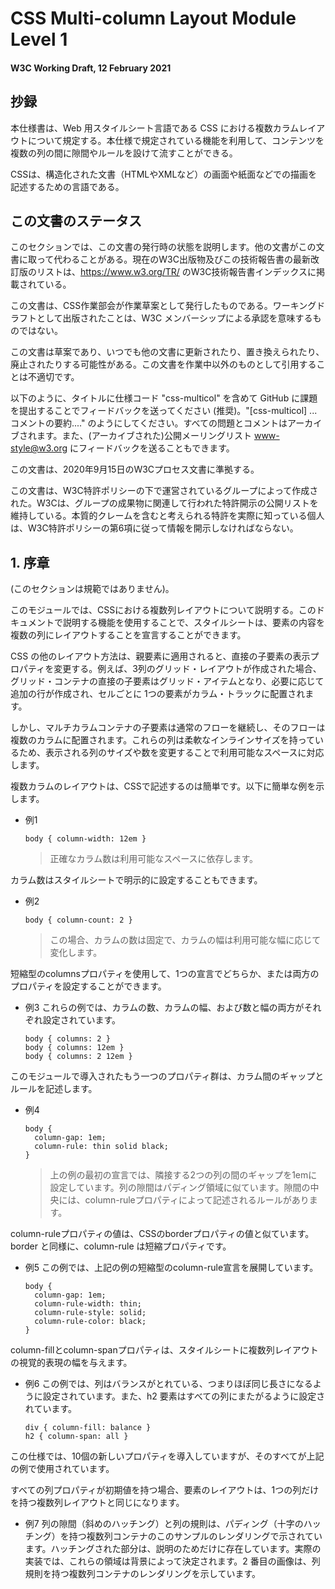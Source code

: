 # CSS Multi-column Layout Module Level 1

#### W3C Working Draft, 12 February 2021

## 抄録

本仕様書は、Web 用スタイルシート言語である CSS における複数カラムレイアウトについて規定する。本仕様で規定されている機能を利用して、コンテンツを複数の列の間に隙間やルールを設けて流すことができる。

CSSは、構造化された文書（HTMLやXMLなど）の画面や紙面などでの描画を記述するための言語である。

## この文書のステータス

このセクションでは、この文書の発行時の状態を説明します。他の文書がこの文書に取って代わることがある。現在のW3C出版物及びこの技術報告書の最新改訂版のリストは、https://www.w3.org/TR/ のW3C技術報告書インデックスに掲載されている。

この文書は、CSS作業部会が作業草案として発行したものである。ワーキングドラフトとして出版されたことは、W3C メンバーシップによる承認を意味するものではない。

この文書は草案であり、いつでも他の文書に更新されたり、置き換えられたり、廃止されたりする可能性がある。この文書を作業中以外のものとして引用することは不適切です。

以下のように、タイトルに仕様コード "css-multicol" を含めて GitHub に課題を提出することでフィードバックを送ってください (推奨)。"[css-multicol] ...コメントの要約...." のようにしてください。すべての問題とコメントはアーカイブされます。また、(アーカイブされた)公開メーリングリスト www-style@w3.org にフィードバックを送ることもできます。

この文書は、2020年9月15日のW3Cプロセス文書に準拠する。

この文書は、W3C特許ポリシーの下で運営されているグループによって作成された。W3Cは、グループの成果物に関連して行われた特許開示の公開リストを維持している。本質的クレームを含むと考えられる特許を実際に知っている個人は、W3C特許ポリシーの第6項に従って情報を開示しなければならない。

## 1. 序章

(このセクションは規範ではありません)。

このモジュールでは、CSSにおける複数列レイアウトについて説明する。このドキュメントで説明する機能を使用することで、スタイルシートは、要素の内容を複数の列にレイアウトすることを宣言することができます。

CSS の他のレイアウト方法は、親要素に適用されると、直接の子要素の表示プロパティを変更する。例えば、3列のグリッド・レイアウトが作成された場合、グリッド・コンテナの直接の子要素はグリッド・アイテムとなり、必要に応じて追加の行が作成され、セルごとに 1つの要素がカラム・トラックに配置されます。

しかし、マルチカラムコンテナの子要素は通常のフローを継続し、そのフローは複数のカラムに配置されます。これらの列は柔軟なインラインサイズを持っているため、表示される列のサイズや数を変更することで利用可能なスペースに対応します。

複数カラムのレイアウトは、CSSで記述するのは簡単です。以下に簡単な例を示します。

* 例1
  ```
  body { column-width: 12em }
  ```

  > 正確なカラム数は利用可能なスペースに依存します。

カラム数はスタイルシートで明示的に設定することもできます。

* 例2
  ```
  body { column-count: 2 }
  ```

  > この場合、カラムの数は固定で、カラムの幅は利用可能な幅に応じて変化します。

短縮型のcolumnsプロパティを使用して、1つの宣言でどちらか、または両方のプロパティを設定することができます。

* 例3
  これらの例では、カラムの数、カラムの幅、および数と幅の両方がそれぞれ設定されています。

  ```
  body { columns: 2 }
  body { columns: 12em }
  body { columns: 2 12em }
  ```

このモジュールで導入されたもう一つのプロパティ群は、カラム間のギャップとルールを記述します。

* 例4
  ```
  body {
    column-gap: 1em;
    column-rule: thin solid black;
  }
  ```

  > 上の例の最初の宣言では、隣接する2つの列の間のギャップを1emに設定しています。列の隙間はパディング領域に似ています。隙間の中央には、column-ruleプロパティによって記述されるルールがあります。

column-ruleプロパティの値は、CSSのborderプロパティの値と似ています。border と同様に、column-rule は短縮プロパティです。

* 例5
  この例では、上記の例の短縮型のcolumn-rule宣言を展開しています。

  ```
  body {
    column-gap: 1em;
    column-rule-width: thin;
    column-rule-style: solid;
    column-rule-color: black;
  }
  ```

column-fillとcolumn-spanプロパティは、スタイルシートに複数列レイアウトの視覚的表現の幅を与えます。

* 例6
  この例では、列はバランスがとれている、つまりほぼ同じ長さになるように設定されています。また、h2 要素はすべての列にまたがるように設定されています。

  ```
  div { column-fill: balance }
  h2 { column-span: all }
  ``` 

この仕様では、10個の新しいプロパティを導入していますが、そのすべてが上記の例で使用されています。

すべての列プロパティが初期値を持つ場合、要素のレイアウトは、1つの列だけを持つ複数列レイアウトと同じになります。

* 例7
  列の隙間（斜めのハッチング）と列の規則は、パディング（十字のハッチング）を持つ複数列コンテナのこのサンプルのレンダリングで示されています。ハッチングされた部分は、説明のためだけに存在しています。実際の実装では、これらの領域は背景によって決定されます。2 番目の画像は、列規則を持つ複数列コンテナのレンダリングを示しています。
